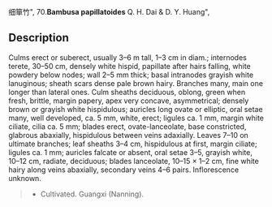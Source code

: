 细箪竹",
70.**Bambusa papillatoides** Q. H. Dai & D. Y. Huang",

## Description
Culms erect or suberect, usually 3–6 m tall, 1–3 cm in diam.; internodes terete, 30–50 cm, densely white hispid, papillate after hairs falling, white powdery below nodes; wall 2–5 mm thick; basal intranodes grayish white lanuginous; sheath scars dense pale brown hairy. Branches many, main one longer than lateral ones. Culm sheaths deciduous, oblong, green when fresh, brittle, margin papery, apex very concave, asymmetrical; densely brown or grayish white hispidulous; auricles long ovate or elliptic, oral setae many, well developed, ca. 5 mm, white, erect; ligules ca. 1 mm, margin white ciliate, cilia ca. 5 mm; blades erect, ovate-lanceolate, base constricted, glabrous abaxially, hispidulous between veins adaxially. Leaves 7–10 on ultimate branches; leaf sheaths 3–4 cm, hispidulous at first, margin ciliate; ligules ca. 1 mm; auricles falcate or absent, oral setae 3–5, grayish white, 10–12 cm, radiate, deciduous; blades lanceolate, 10–15 × 1–2 cm, fine white hairy along veins abaxially, secondary veins 4–6 pairs. Inflorescence unknown.

> * Cultivated. Guangxi (Nanning).
